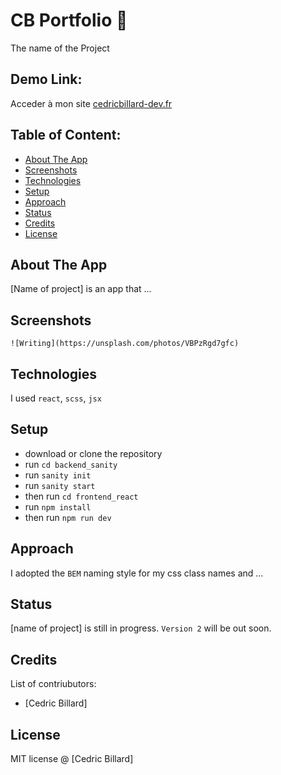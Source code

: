 # CB Portfolio 📛
The name of the Project

## Demo Link:
Acceder à mon site [cedricbillard-dev.fr](https://cedricbillard-dev.fr)

## Table of Content:

- [About The App](#about-the-app)
- [Screenshots](#screenshots)
- [Technologies](#technologies)
- [Setup](#setup)
- [Approach](#approach)
- [Status](#status)
- [Credits](#credits)
- [License](#license)

## About The App
[Name of project] is an app that ...

## Screenshots

`![Writing](https://unsplash.com/photos/VBPzRgd7gfc)`

## Technologies
I used `react`, `scss`, `jsx`

## Setup
- download or clone the repository
- run `cd backend_sanity`
- run `sanity init`
- run `sanity start`
- then run `cd frontend_react`
- run `npm install`
- then run `npm run dev`

## Approach
I adopted the `BEM` naming style for my css class names and ...

## Status
[name of project] is still in progress. `Version 2` will be out soon.

## Credits
List of contriubutors:
- [Cedric Billard]

## License

MIT license @ [Cedric Billard]
